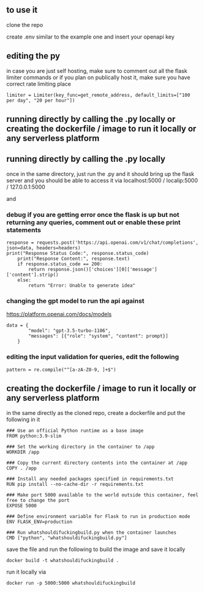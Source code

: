 ## to use it

clone the repo

create .env similar to the example one and insert your openapi key

## editing the py

in case you are just self hosting, make sure to comment out all the flask limiter commands or if you plan on publically host it, make sure you have correct rate limiting place
```
limiter = Limiter(key_func=get_remote_address, default_limits=["100 per day", "20 per hour"])
```

## running directly by calling the .py locally or creating the dockerfile / image to run it locally or any serverless platform

## running directly by calling the .py locally

once in the same directory, just run the .py and it should bring up the flask server and you should be able to access it via localhost:5000 / localip:5000 / 127.0.0.1:5000 

and 

### debug if you are getting error once the flask is up but not returning any queries, comment out or enable these print statements
```
response = requests.post('https://api.openai.com/v1/chat/completions', json=data, headers=headers)
print("Response Status Code:", response.status_code)
    print("Response Content:", response.text)
    if response.status_code == 200:
        return response.json()['choices'][0]['message']['content'].strip()
    else:
        return "Error: Unable to generate idea"
```
### changing the gpt model to run the api against

https://platform.openai.com/docs/models

```
data = {
        "model": "gpt-3.5-turbo-1106",
        "messages": [{"role": "system", "content": prompt}]
    }
```
### editing the input validation for queries, edit the following
```
pattern = re.compile("^[a-zA-Z0-9, ]+$")
```

## creating the dockerfile / image to run it locally or any serverless platform

in the same directly as the cloned repo, create a dockerfile and put the following in it

```
### Use an official Python runtime as a base image
FROM python:3.9-slim

### Set the working directory in the container to /app
WORKDIR /app

### Copy the current directory contents into the container at /app
COPY . /app

### Install any needed packages specified in requirements.txt
RUN pip install --no-cache-dir -r requirements.txt

### Make port 5000 available to the world outside this container, feel free to change the port
EXPOSE 5000

### Define environment variable for Flask to run in production mode
ENV FLASK_ENV=production

### Run whatshouldifuckingbuild.py when the container launches
CMD ["python", "whatshouldifuckingbuild.py"]
```

save the file and run the following to build the image and save it locally
```
docker build -t whatshouldifuckingbuild .
```
run it locally via 
```
docker run -p 5000:5000 whatshouldifuckingbuild
```